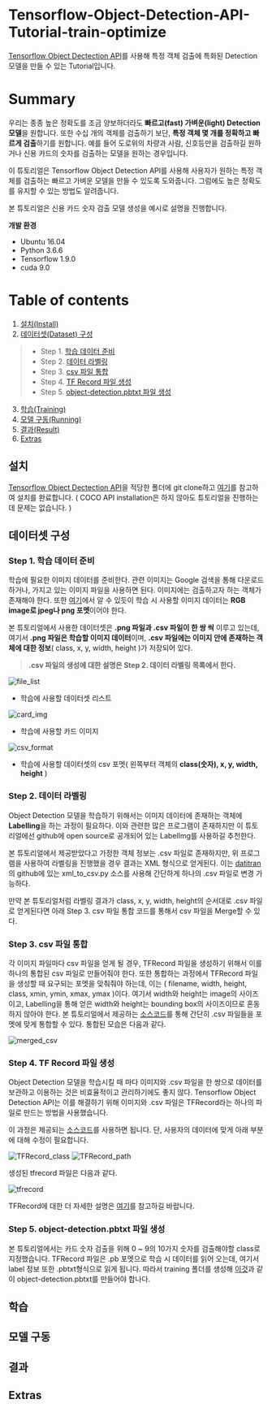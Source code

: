 # Tensorflow-Object-Detection-API-Tutorial-train-optimize
[Tensorflow Object Dectection API](https://github.com/tensorflow/models/tree/master/research/object_detection)를 사용해 특정 객체 검출에 특화된 Detection 모델을 만들 수 있는 Tutorial입니다. 


# Summary
우리는 종종 높은 정확도를 조금 양보하더라도 **빠르고(fast) 가벼운(light) Detection 모델**을 원합니다. 또한 수십 개의 객체를 검출하기 보단, **특정 객체 몇 개를 정확하고 빠르게 검출**하기를 원합니다. 예를 들어 도로위의 차량과 사람, 신호등만을 검출하길 원하거나 신용 카드의 숫자를 검출하는 모델을 원하는 경우입니다.

이 튜토리얼은 Tensorflow Object Detection API를 사용해 사용자가 원하는 특정 객체를 검출하는 빠르고 가벼운 모델을 만들 수 있도록 도와줍니다. 그럼에도 높은 정확도를 유지할 수 있는 방법도 알려줍니다.

본 튜토리얼은 신용 카드 숫자 검출 모델 생성을 예시로 설명을 진행합니다.


**개발 환경**
* Ubuntu 16.04
* Python 3.6.6
* Tensorflow 1.9.0
* cuda 9.0

# Table of contents
1. [설치(Install)](#Install)
2. [데이터셋(Dataset) 구성](#Dataset)
>* Step 1. [학습 데이터 준비](#Preparedata)
>* Step 2. [데이터 라벨링](#Datalabelling)
>* Step 3. [csv 파일 통합](#Mergecsv)
>* Step 4. [TF Record 파일 생성](#Maketfrecord)
>* Step 5. [object-detection.pbtxt 파일 생성](#Makepbtxt)
3. [학습(Training)](#Train)
4. [모델 구동(Running)](#Running)
5. [결과(Result)](#Result)
6. [Extras](#Extras)

## 설치<a name="Install"></a>

[Tensorflow Object Dectection API](https://github.com/tensorflow/models/tree/master/research/object_detection)을 적당한 폴더에 git clone하고 [여기](https://github.com/tensorflow/models/blob/master/research/object_detection/g3doc/installation.md)를 참고하여 설치를 완료합니다. ( COCO API installation은 하지 않아도 튜토리얼을 진행하는데 문제는 없습니다. )

## 데이터셋 구성<a name="Dataset"></a>

### Step 1. 학습 데이터 준비<a name="Preparedata"></a>

학습에 필요한 이미지 데이터를 준비한다.  관련 이미지는 Google 검색을 통해 다운로드하거나, 가지고 있는 이미지 파일을 사용하면 된다. 이미지에는 검출하고자 하는 객체가 존재해야 한다. 또한 [여기](https://github.com/tensorflow/models/blob/master/research/object_detection/g3doc/using_your_own_dataset.md)에서 알 수 있듯이 학습 시 사용할 이미지 데이터는 **RGB image로 jpeg나 png 포멧**이어야 한다.

본 튜토리얼에서 사용한 데이터셋은 **.png 파일과 .csv 파일이 한 쌍 씩** 이루고 있는데, 여기서 **.png 파일은 학습할 이미지 데이터**이며, **.csv 파일에는 이미지 안에 존재하는 객체에 대한 정보**( class, x, y, width, height )가 저장되어 있다. 

> **.csv 파일의 생성에 대한 설명은 Step 2. 데이터 라벨링 목록에서 한다.**

![file_list](./docs/img/file_list.png)

* 학습에 사용할 데이터셋 리스트

![card_img](./docs/img/card_img.png)

* 학습에 사용할 카드 이미지

![csv_format](./docs/img/csv_format.png)

* 학습에 사용할 데이터셋의 csv 포멧( 왼쪽부터 객체의 **class(숫자), x, y, width, height** )



### Step 2. 데이터 라벨링<a name="Datalabelling"></a>

Object Detection 모델을 학습하기 위해서는 이미지 데이터에 존재하는 객체에 **Labelling**을 하는 과정이 필요하다. 이와 관련한 많은 프로그램이 존재하지만 이 튜토리얼에선 github에 open source로 공개되어 있는 LabelImg를 사용하길 추천한다.

본 튜토리얼에서 제공받았다고 가정한 객체 정보는 .csv 파일로 존재하지만, 위 프로그램을 사용하여 라벨링을 진행했을 경우 결과는 XML 형식으로 얻게된다. 이는 [datitran](https://github.com/datitran/raccoon_dataset)의 github에 있는 xml_to_csv.py 소스를 사용해 간단하게 하나의 .csv 파일로 변경 가능하다.

만약 본 튜토리얼처럼 라벨링 결과가 class, x, y, width, height의 순서대로 .csv 파일로 얻게된다면 아래 Step 3. csv 파일 통합 코드를 통해서 csv 파일을 Merge할 수 있다.

### Step 3. csv 파일 통합<a name="Mergecsv"></a>

각 이미지 파일마다 csv 파일을 얻게 될 경우, TFRecord 파일을 생성하기 위해서 이를 하나의 통합된 csv 파일로 만들어줘야 한다. 또한 통합하는 과정에서 TFRecord 파일을 생성할 때 요구되는 포멧을 맞춰줘야 하는데, 이는 ( filename, width, height, class, xmin, ymin, xmax, ymax )이다. 여기서 width와 height는 image의 사이즈이고, Labelling을 통해 얻은 width와 height는 bounding box의 사이즈이므로 혼동하지 않아야 한다.  본 튜토리얼에서 제공하는 [소스코드](./docs/code/merge_csv.ipynb)를 통해 간단히 .csv 파일들을 포멧에 맞게 통합할 수 있다. 통합된 모습은 다음과 같다.

![merged_csv](./docs/img/merged_csv.png)


### Step 4. TF Record 파일 생성<a name="Maketfrecord"></a>

Object Detection 모델을 학습시킬 때 마다 이미지와 .csv 파일을 한 쌍으로 데이터를 보관하고 이용하는 것은 비효율적이고 관리하기에도 좋지 않다. Tensorflow Object Detection API는 이를 해결하기 위해 이미지와 .csv 파일은 TFRecord라는 하나의 파일로 만드는 방법을 사용했습니다.

이 과정은 제공되는 [소스코드](./docs/code/generate_tfrecord.py)를 사용하면 됩니다. 단, 사용자의 데이터에 맞게 아래 부분에 대해 수정이 필요합니다. 

![TFRecord_class](./docs/img/TFRecord_class.png)
![TFRecord_path](./docs/img/TFRecord_path.png)

생성된 tfrecord 파일은 다음과 같다.

![tfrecord](./docs/img/tfrecord.png)

TFRecord에 대한 더 자세한 설명은 [여기](http://bcho.tistory.com/1190)를 참고하길 바랍니다.

### Step 5. object-detection.pbtxt 파일 생성<a name="Makepbtxt"></a>

본 튜토리얼에서는 카드 숫자 검출을 위해 0 ~ 9의 10가지 숫자를 검출해야할 class로 지정했습니다. TFRecord 파일은 .pb 포멧으로 학습 시 데이터를 읽어 오는데, 여기서 label 정보 또한 .pbtxt형식으로 읽게 됩니다. 따라서 training 폴더를 생성해 [이것](./docs/code/object-detection.pbtxt)과 같이 object-detection.pbtxt를 만들어야 합나다.


## 학습<a name="Train"></a>

## 모델 구동<a name="Running"></a>

## 결과<a name="Result"></a>

## Extras<a name="Extras"></a>
